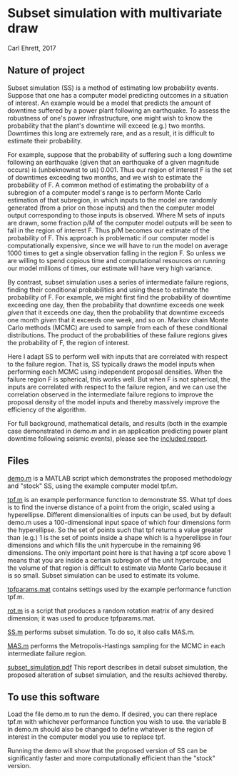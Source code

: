 # Subset simulation with multivariate draw
Carl Ehrett, 2017

## Nature of project
Subset simulation (SS) is a method of estimating low probability events. Suppose that one has a computer model predicting outcomes in a situation of interest. An example would be a model that predicts the amount of downtime suffered by a power plant following an earthquake. To assess the robustness of one's power infrastructure, one might wish to know the probability that the plant's downtime will exceed (e.g.) two months. Downtimes this long are extremely rare, and as a result, it is difficult to estimate their probability. 

For example, suppose that the probability of suffering such a long downtime following an earthquake (given that an earthquake of a given magnitude occurs) is (unbeknownst to us) 0.001. Thus our region of interest F is the set of downtimes exceeding two months, and we wish to estimate the probability of F. A common method of estimating the probability of a subregion of a computer model's range is to perform Monte Carlo estimation of that subregion, in which inputs to the model are randomly generated (from a prior on those inputs) and then the computer model output corresponding to those inputs is observed. Where M sets of inputs are drawn, some fraction p/M of the computer model outputs will be seen to fall in the region of interest F. Thus p/M becomes our estimate of the probability of F. This approach is problematic if our computer model is computationally expensive, since we will have to run the model on average 1000 times to get a single observation falling in the region F. So unless we are willing to spend copious time and computational resources on running our model millions of times, our estimate will have very high variance.

By contrast, subset simulation uses a series of intermediate failure regions, finding their conditional probabilities and using these to estimate the probability of F. For example, we might first find the probability of downtime exceeding one day, then the probability that downtime exceeds one week *given* that it exceeds one day, then the probability that downtime exceeds one month *given* that it exceeds one week, and so on. Markov chain Monte Carlo methods (MCMC) are used to sample from each of these conditional distributions. The product of the probabilities of these failure regions gives the probability of F, the region of interest.

Here I adapt SS to perform well with inputs that are correlated with respect to the failure region. That is, SS typically draws the model inputs when performing each MCMC using independent proposal densities. When the failure region F is spherical, this works well. But when F is not spherical, the inputs are correlated with respect to the failure region, and we can use the correlation observed in the intermediate failure regions to improve the proposal density of the model inputs and thereby massively improve the efficiency of the algorithm.

For full background, mathematical details, and results (both in the example case demonstrated in demo.m and in an application predicting power plant downtime following seismic events), please see the [included report](subset_simulation.pdf).

## Files
[demo.m](demo.m) is a MATLAB script which demonstrates the proposed methodology and "stock" SS, using the example computer model tpf.m.

[tpf.m](tpf.m) is an example performance function to demonstrate SS. What tpf does is to find the inverse distance of a point from the origin, scaled using a hyperellipse. Different dimensionalities of inputs can be used, but by default demo.m uses a 100-dimensional input space of which four dimensions form the hyperellipse. So the set of points such that tpf returns a value greater than (e.g.) 1 is the set of points inside a shape which is a hyperellipse in four dimensions and which fills the unit hypercube in the remaining 96 dimensions. The only important point here is that having a tpf score above 1 means that you are inside a certain subregion of the unit hypercube, and the volume of that region is difficult to estimate via Monte Carlo because it is so small. Subset simulation can be used to estimate its volume.

[tpfparams.mat](tpfparams.mat) contains settings used by the example performance function tpf.m.

[rot.m](rot.m) is a script that produces a random rotation matrix of any desired dimension; it was used to produce tpfparams.mat.

[SS.m](SS.m) performs subset simulation. To do so, it also calls MAS.m.

[MAS.m](MAS.m) performs the Metropolis-Hastings sampling for the MCMC in each intermediate failure region.

[subset_simulation.pdf](subset_simulation.pdf) This report describes in detail subset simulation, the proposed alteration of subset simulation, and the results achieved thereby.

## To use this software

Load the file demo.m to run the demo. If desired, you can there replace tpf.m with whichever performance function you wish to use. the variable B in demo.m should also be changed to define whatever is the region of interest in the computer model you use to replace tpf.

Running the demo will show that the proposed version of SS can be significantly faster and more computationally efficient than the "stock" version.
